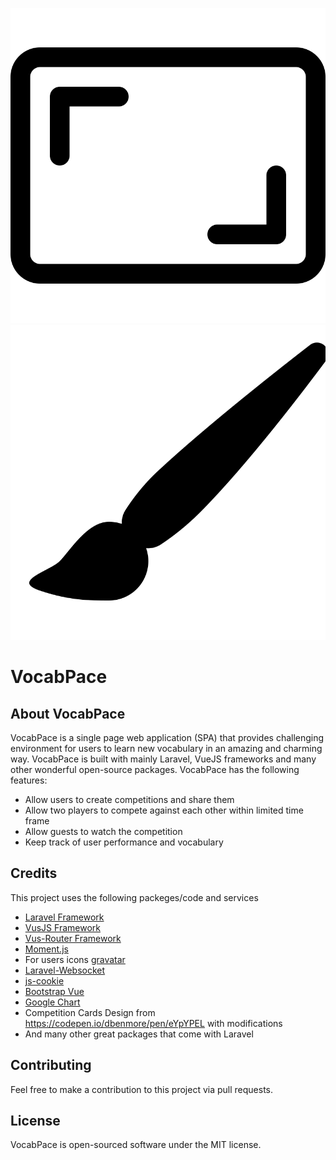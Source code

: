 <div class="row" align="center">
<p>
<img src="public/svg/board.svg">
<img src="public/svg/brush.svg">
</p>
</div>


<h1> VocabPace </h1>

## About VocabPace
VocabPace is a single page web application (SPA) that provides challenging environment for users to learn new vocabulary in an amazing and charming way. VocabPace is built with mainly Laravel, VueJS frameworks and many other wonderful open-source packages. VocabPace has the following features:

- Allow users to create competitions and share them
- Allow two players to compete against each other within limited time frame
- Allow guests to watch the competition
- Keep track of user performance and vocabulary

## Credits
This project uses the following packeges/code and services
- [Laravel Framework](https://github.com/laravel/laravel)
- [VusJS Framework](https://github.com/vuejs/vue)
- [Vus-Router Framework](https://github.com/vuejs/vue-router)
- [Moment.js](https://momentjs.com/)
- For users icons [gravatar](https://www.gravatar.com/avatar)
- [Laravel-Websocket](https://beyondco.de/docs/laravel-websockets/getting-started/introduction)
- [js-cookie](https://github.com/js-cookie/js-cookie)
- [Bootstrap Vue](https://bootstrap-vue.org/)
- [Google Chart](https://developers.google.com/chart)
- Competition Cards Design from https://codepen.io/dbenmore/pen/eYpYPEL with modifications
- And many other great packages that come with Laravel



## Contributing

Feel free to make a contribution to this project via pull requests.


## License

VocabPace is open-sourced software under the MIT license.
